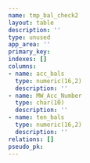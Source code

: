 ```yaml
---
name: tmp_bal_check2
layout: table
description: ''
type: unused
app_area: ''
primary_key: 
indexes: []
columns:
- name: acc_bals
  type: numeric(16,2)
  description: ''
- name: MW_Acc_Number
  type: char(10)
  description: ''
- name: ten_bals
  type: numeric(16,2)
  description: ''
relations: []
pseudo_pk: 
---
```


